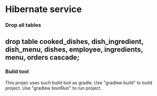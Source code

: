 # Hibernate service

### Drop all tables
drop table cooked_dishes, dish_ingredient, dish_menu, dishes,
employee, ingredients, menu, orders cascade;
---


### Build tool        
This projec uses such build tool as gradle. 
Use "gradlew build" to build project.
Use "gradlew bootRun" to run project. 